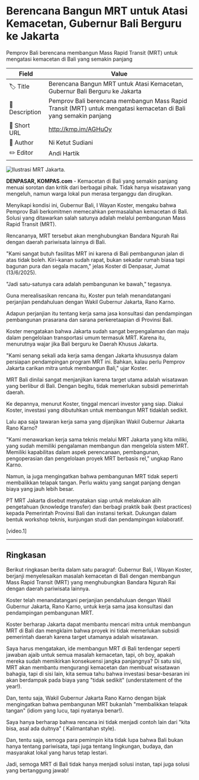 # Berencana Bangun MRT untuk Atasi Kemacetan, Gubernur Bali Berguru ke Jakarta

Pemprov Bali berencana membangun Mass Rapid Transit (MRT) untuk mengatasi kemacetan di Bali yang semakin panjang

| Field         | Value                                                       |
|---------------|-------------------------------------------------------------|
| 🏷️ Title       | Berencana Bangun MRT untuk Atasi Kemacetan, Gubernur Bali Berguru ke Jakarta |
| 📝 Description | Pemprov Bali berencana membangun Mass Rapid Transit (MRT) untuk mengatasi kemacetan di Bali yang semakin panjang |
| 🔗 Short URL   | http://kmp.im/AGHuOy |
| 👤 Author      | Ni Ketut Sudiani |
| ✏️ Editor      | Andi Hartik |

![Ilustrasi MRT Jakarta.](https://asset.kompas.com/crops/Ws3OD5zrytW5DL4N4s90RlGnwuo=/293x0:2449x1437/750x500/data/photo/2025/02/04/67a1e12d5528d.jpg)

**DENPASAR, KOMPAS.com** - Kemacetan di Bali yang semakin panjang menuai sorotan dan kritik dari berbagai pihak. Tidak hanya wisatawan yang mengeluh, namun warga lokal pun merasa terganggu dan dirugikan.

Menyikapi kondisi ini, Gubernur Bali, I Wayan Koster, mengaku bahwa Pemprov Bali berkomitmen memecahkan permasalahan kemacetan di Bali. Solusi yang ditawarkan salah satunya adalah melalui pembangunan Mass Rapid Transit (MRT).

Rencananya, MRT tersebut akan menghubungkan Bandara Ngurah Rai dengan daerah pariwisata lainnya di Bali.

"Kami sangat butuh fasilitas MRT ini karena di Bali pembangunan jalan di atas tidak boleh. Kiri-kanan sudah rapat, bukan sekadar rumah biasa tapi bagunan pura dan segala macam,\" jelas Koster di Denpasar, Jumat (13/6/2025).

\"Jadi satu-satunya cara adalah pembangunan ke bawah," tegasnya.

Guna merealisasikan rencana itu, Koster pun telah menandatangani perjanjian pendahuluan dengan Wakil Gubernur Jakarta, Rano Karno.

Adapun perjanjian itu tentang kerja sama jasa konsultasi dan pendampingan pembangunan prasarana dan sarana perkeretaapian di Provinsi Bali.

Koster mengatakan bahwa Jakarta sudah sangat berpengalaman dan maju dalam pengelolaan transportasi umum termasuk MRT. Karena itu, menurutnya wajar jika Bali berguru ke Daerah Khusus Jakarta.

"Kami senang sekali ada kerja sama dengan Jakarta khususnya dalam persiapan pendampingan program MRT ini. Bahkan, kalau perlu Pemprov Jakarta carikan mitra untuk membangun Bali," ujar Koster.

MRT Bali dinilai sangat menjanjikan karena target utama adalah wisatawan yang berlibur di Bali. Dengan begitu, tidak memerlukan subsidi pemerintah daerah.

Ke depannya, menurut Koster, tinggal mencari investor yang siap. Diakui Koster, investasi yang dibutuhkan untuk membangun MRT tidaklah sedikit.

Lalu apa saja tawaran kerja sama yang dijanjikan Wakil Gubernur Jakarta Rano Karno?

"Kami menawarkan kerja sama teknis melalui MRT Jakarta yang kita miliki, yang sudah memiliki pengalaman membangun dan mengelola sistem MRT. Memiliki kapabilitas dalam aspek perencanaan, pembangunan, pengoperasian dan pengelolaan proyek MRT berbasis rel," ungkap Rano Karno.

Namun, ia juga mengingatkan bahwa pembangunan MRT tidak seperti membalikkan telapak tangan. Perlu waktu yang sangat panjang dengan biaya yang jauh lebih besar.

PT MRT Jakarta disebut menyatakan siap untuk melakukan alih pengetahuan (knowledge transfer) dan berbagi praktik baik (best practices) kepada Pemerintah Provinsi Bali dan instansi terkait. Dukungan dalam bentuk workshop teknis, kunjungan studi dan pendampingan kolaboratif.

\[video.1\]  

---
## Ringkasan

Berikut ringkasan berita dalam satu paragraf: Gubernur Bali, I Wayan Koster, berjanji menyelesaikan masalah kemacetan di Bali dengan membangun Mass Rapid Transit (MRT) yang menghubungkan Bandara Ngurah Rai dengan daerah pariwisata lainnya.

 Koster telah menandatangani perjanjian pendahuluan dengan Wakil Gubernur Jakarta, Rano Karno, untuk kerja sama jasa konsultasi dan pendampingan pembangunan MRT.

 Koster berharap Jakarta dapat membantu mencari mitra untuk membangun MRT di Bali dan mengklaim bahwa proyek ini tidak memerlukan subsidi pemerintah daerah karena target utamanya adalah wisatawan.



Saya harus mengatakan, ide membangun MRT di Bali terdengar seperti jawaban ajaib untuk semua masalah kemacetan, tapi, oh boy, apakah mereka sudah memikirkan konsekuensi jangka panjangnya? Di satu sisi, MRT akan membantu mengurangi kemacetan dan membuat wisatawan bahagia, tapi di sisi lain, kita semua tahu bahwa investasi besar-besaran ini akan berdampak pada biaya yang "tidak sedikit" (understatement of the year!).

 Dan, tentu saja, Wakil Gubernur Jakarta Rano Karno dengan bijak mengingatkan bahwa pembangunan MRT bukanlah "membalikkan telapak tangan" (idiom yang lucu, tapi nyatanya benar!).

 Saya hanya berharap bahwa rencana ini tidak menjadi contoh lain dari "kita bisa, asal ada duitnya" ( Kalimantahan style).

 Dan, tentu saja, semoga para pemimpin kita tidak lupa bahwa Bali bukan hanya tentang pariwisata, tapi juga tentang lingkungan, budaya, dan masyarakat lokal yang harus tetap lestari.

 Jadi, semoga MRT di Bali tidak hanya menjadi solusi instan, tapi juga solusi yang bertanggung jawab!
